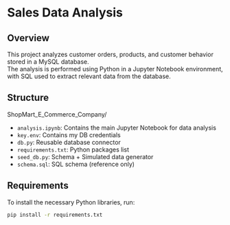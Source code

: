 # Sales Data Analysis

## Overview
This project analyzes customer orders, products, and customer behavior stored in a MySQL database.  
The analysis is performed using Python in a Jupyter Notebook environment, with SQL used to extract relevant data from the database.

## Structure
ShopMart_E_Commerce_Company/
- `analysis.ipynb`: Contains the main Jupyter Notebook for data analysis
- `key.env`: Contains my DB credentials
- `db.py`: Reusable database connector
- `requirements.txt`: Python packages list
- `seed_db.py`: Schema + Simulated data generator
- `schema.sql`: SQL schema (reference only)

## Requirements
To install the necessary Python libraries, run:

```bash
pip install -r requirements.txt


